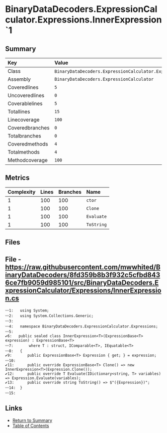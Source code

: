 ﻿# BinaryDataDecoders.ExpressionCalculator.Expressions.InnerExpression`1

## Summary

| Key             | Value                                                                   |
| :-------------- | :---------------------------------------------------------------------- |
| Class           | `BinaryDataDecoders.ExpressionCalculator.Expressions.InnerExpression`1` |
| Assembly        | `BinaryDataDecoders.ExpressionCalculator`                               |
| Coveredlines    | `5`                                                                     |
| Uncoveredlines  | `0`                                                                     |
| Coverablelines  | `5`                                                                     |
| Totallines      | `15`                                                                    |
| Linecoverage    | `100`                                                                   |
| Coveredbranches | `0`                                                                     |
| Totalbranches   | `0`                                                                     |
| Coveredmethods  | `4`                                                                     |
| Totalmethods    | `4`                                                                     |
| Methodcoverage  | `100`                                                                   |

## Metrics

| Complexity | Lines | Branches | Name       |
| :--------- | :---- | :------- | :--------- |
| 1          | 100   | 100      | `ctor`     |
| 1          | 100   | 100      | `Clone`    |
| 1          | 100   | 100      | `Evaluate` |
| 1          | 100   | 100      | `ToString` |

## Files

## File - https://raw.githubusercontent.com/mwwhited/BinaryDataDecoders/8fd359b8b3f932c5cfbd8436ce7fb9059d985101/src/BinaryDataDecoders.ExpressionCalculator/Expressions/InnerExpression.cs

```CSharp
〰1:   using System;
〰2:   using System.Collections.Generic;
〰3:   
〰4:   namespace BinaryDataDecoders.ExpressionCalculator.Expressions;
〰5:   
✔6:   public sealed class InnerExpression<T>(ExpressionBase<T> expression) : ExpressionBase<T>
〰7:       where T : struct, IComparable<T>, IEquatable<T>
〰8:   {
✔9:       public ExpressionBase<T> Expression { get; } = expression;
〰10:  
✔11:      public override ExpressionBase<T> Clone() => new InnerExpression<T>(Expression.Clone());
✔12:      public override T Evaluate(IDictionary<string, T> variables) => Expression.Evaluate(variables);
✔13:      public override string ToString() => $"({Expression})";
〰14:  }
〰15:  
```

## Links

* [Return to Summary](Summary.md)
* [Table of Contents](../TOC.md)

